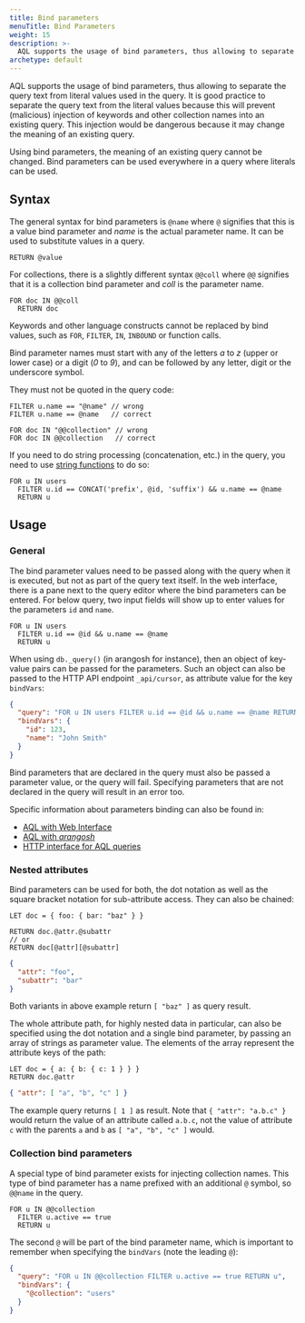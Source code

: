 ```yaml
---
title: Bind parameters
menuTitle: Bind Parameters
weight: 15
description: >-
  AQL supports the usage of bind parameters, thus allowing to separate the query text from literal values used in the query
archetype: default
---
```

AQL supports the usage of bind parameters, thus allowing to separate the query
text from literal values used in the query. It is good practice to separate the
query text from the literal values because this will prevent (malicious)
injection of keywords and other collection names into an existing query. This
injection would be dangerous because it may change the meaning of an existing
query.

Using bind parameters, the meaning of an existing query cannot be changed. Bind
parameters can be used everywhere in a query where literals can be used.

## Syntax

The general syntax for bind parameters is `@name` where `@` signifies that this
is a value bind parameter and *name* is the actual parameter name. It can be
used to substitute values in a query.

```aql
RETURN @value
```

For collections, there is a slightly different syntax `@@coll` where `@@`
signifies that it is a collection bind parameter and *coll* is the parameter
name.

```aql
FOR doc IN @@coll
  RETURN doc
```

Keywords and other language constructs cannot be replaced by bind values, such
as `FOR`, `FILTER`, `IN`, `INBOUND` or function calls.

Bind parameter names must start with any of the letters *a* to *z* (upper or
lower case) or a digit (*0* to *9*), and can be followed by any letter, digit
or the underscore symbol.

They must not be quoted in the query code:

```aql
FILTER u.name == "@name" // wrong
FILTER u.name == @name   // correct
```

```aql
FOR doc IN "@@collection" // wrong
FOR doc IN @@collection   // correct
```

If you need to do string processing (concatenation, etc.) in the query, you
need to use [string functions](../functions/string.md) to do so:

```aql
FOR u IN users
  FILTER u.id == CONCAT('prefix', @id, 'suffix') && u.name == @name
  RETURN u
```

## Usage

### General

The bind parameter values need to be passed along with the query when it is
executed, but not as part of the query text itself. In the web interface,
there is a pane next to the query editor where the bind parameters can be
entered. For below query, two input fields will show up to enter values for
the parameters `id` and `name`.

```aql
FOR u IN users
  FILTER u.id == @id && u.name == @name
  RETURN u
```

When using `db._query()` (in arangosh for instance), then an
object of key-value pairs can be passed for the parameters. Such an object
can also be passed to the HTTP API endpoint `_api/cursor`, as attribute
value for the key `bindVars`:

```json
{
  "query": "FOR u IN users FILTER u.id == @id && u.name == @name RETURN u",
  "bindVars": {
    "id": 123,
    "name": "John Smith"
  }
}
```

Bind parameters that are declared in the query must also be passed a parameter
value, or the query will fail. Specifying parameters that are not declared in
the query will result in an error too.

Specific information about parameters binding can also be found in:

- [AQL with Web Interface](../how-to-invoke-aql/with-the-web-interface.md)
- [AQL with _arangosh_](../how-to-invoke-aql/with-arangosh.md)
- [HTTP interface for AQL queries](../../develop/http/queries/aql-queries.md)

### Nested attributes

Bind parameters can be used for both, the dot notation as well as the square
bracket notation for sub-attribute access. They can also be chained:

```aql
LET doc = { foo: { bar: "baz" } }

RETURN doc.@attr.@subattr
// or
RETURN doc[@attr][@subattr]
```

```json
{
  "attr": "foo",
  "subattr": "bar"
}
```

Both variants in above example return `[ "baz" ]` as query result.

The whole attribute path, for highly nested data in particular, can also be
specified using the dot notation and a single bind parameter, by passing an
array of strings as parameter value. The elements of the array represent the
attribute keys of the path:

```aql
LET doc = { a: { b: { c: 1 } } }
RETURN doc.@attr
```

```json
{ "attr": [ "a", "b", "c" ] }
```

The example query returns `[ 1 ]` as result. Note that `{ "attr": "a.b.c" }`
would return the value of an attribute called `a.b.c`, not the value of
attribute `c` with the parents `a` and `b` as `[ "a", "b", "c" ]` would.

### Collection bind parameters

A special type of bind parameter exists for injecting collection names. This
type of bind parameter has a name prefixed with an additional `@` symbol, so
`@@name` in the query.

```aql
FOR u IN @@collection
  FILTER u.active == true
  RETURN u
```

The second `@` will be part of the bind parameter name, which is important to
remember when specifying the `bindVars` (note the leading `@`):

```json
{
  "query": "FOR u IN @@collection FILTER u.active == true RETURN u",
  "bindVars": {
    "@collection": "users"
  }
}
```
